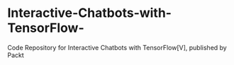 # Interactive-Chatbots-with-TensorFlow-
Code Repository for Interactive Chatbots with TensorFlow[V], published by Packt
